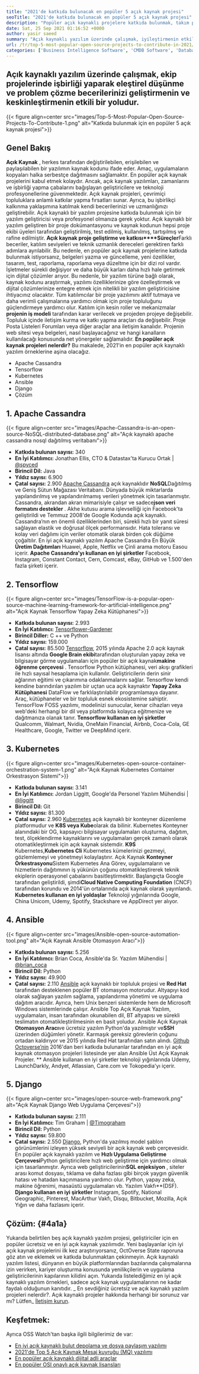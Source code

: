 ```yaml
---
title: "2021'de katkıda bulunacak en popüler 5 açık kaynak projesi" 
seoTitle: "2021'de katkıda bulunacak en popüler 5 açık kaynak projesi" 
description: "Popüler açık kaynaklı projelere katkıda bulunmak, takım projelerinde işbirliği yaparak problem çözme becerilerinizi geliştirmenin etkili bir yoludur." 
date: Sat, 25 Sep 2021 01:16:52 +0000
author: yasir saeed
summary: "Açık kaynaklı yazılım üzerinde çalışmak, iyileştirmenin etkili bir yoludur & amp; Takım projelerinde işbirliği yaparak eleştirel düşünme ve problem çözme becerilerinizi keskinleştirin." 
url: /tr/top-5-most-popular-open-source-projects-to-contribute-in-2021/
categories: ['Business Intelligence Software', 'CMDB Software', 'Database Management Software', 'Deployment Tools', 'Learning Management System', 'Rapid Application Development', 'Software Development']
---
```


## Açık kaynaklı yazılım üzerinde çalışmak, ekip projelerinde işbirliği yaparak eleştirel düşünme ve problem çözme becerilerinizi geliştirmenin ve keskinleştirmenin etkili bir yoludur.

{{< figure align=center src="images/Top-5-Most-Popular-Open-Source-Projects-To-Contribute-1.png" alt="Katkıda bulunmak için en popüler 5 açık kaynak projesi">}}


## **Genel Bakış** 
**Açık Kaynak** , herkes tarafından değiştirilebilen, erişilebilen ve paylaşılabilen bir yazılımın kaynak kodunu ifade eder. Amaç, uygulamaların kopyaları halka serbestçe dağıtmasını sağlamaktır. En popüler açık kaynak projelerini kabul etmek kolaydır. Ancak, açık kaynak yazılımları, zamanlarını ve işbirliği yapma çabalarını bağışlayan geliştiricilere ve teknoloji profesyonellerine güvenmektedir. Açık kaynak projeleri, çevrimiçi topluluklara anlamlı katkılar yapma fırsatları sunar. Ayrıca, bu işbirlikçi kalkınma yaklaşımına katılmak kendi becerilerinizi ve uzmanlığınızı geliştirebilir.
Açık kaynaklı bir yazılım projesine katkıda bulunmak için bir yazılım geliştiricisi veya profesyonel olmanıza gerek yoktur. Açık kaynaklı bir yazılım geliştiren bir proje dokümantasyonu ve kaynak kodunun hepsi proje ekibi üyeleri tarafından geliştirilmiş, test edilmiş, kullanılmış, tartışılmış ve rafine edilmiştir. **Açık kaynak proje geliştirme ve katkısı****Süreçler**Farklı beceriler, katılım seviyeleri ve teknik uzmanlık dereceleri gerektiren farklı adımlara ayrılabilir. Bu nedenle, en popüler açık kaynak projelerine katkıda bulunmak istiyorsanız, belgeleri yazma ve güncelleme, yeni özellikler, tasarım, test, raporlama, raporlama veya düzeltme için bir dizi rol vardır.
İşletmeler sürekli değişiyor ve daha büyük karları daha hızlı hale getirmek için dijital çözümler arıyor. Bu nedenle, bir yazılım türüne bağlı olarak, kaynak kodunu araştırmak, yazılımı özelliklerinize göre özelleştirmek ve dijital çözümlerinize entegre etmek için nitelikli bir yazılım geliştiricisine ihtiyacınız olacaktır. Tüm katılımcılar bir proje yazılımını aktif tutmaya ve daha verimli çalışmalarına yardımcı olmak için proje topluluğunu güçlendirmeye yardımcı olur. Katılım için kesin roller ve mekanizmalar **projenin iş modeli** tarafından karar verilecek ve projeden projeye değişebilir. Topluluk içinde iletişim kurma ve katkı yapma araçları da değişebilir. Proje Posta Listeleri Forumları veya diğer araçlar ana iletişim kanalıdır. Projenin web sitesi veya belgeleri, nasıl başlayacağınız ve hangi kanalların kullanılacağı konusunda net yönergeler sağlamalıdır.
**En popüler açık kaynak projeleri nelerdir?** Bu makalede, 2021'in en popüler açık kaynaklı yazılım örneklerine aşina olacağız.
  * Apache Cassandra
  * Tensorflow
  * Kubernetes
  * Ansible
  * Django
  * Çözüm

## 1. Apache Cassandra

{{< figure align=center src="images/Apache-Cassandra-is-an-open-source-NoSQL-distributed-database.png" alt="Açık kaynaklı apache cassandra nosql dağıtılmış veritabanı">}}

* **Katkıda bulunan sayısı:**  340
* **En İyi Katılımcı:**  Jonathan Ellis, CTO & Datastax'ta Kurucu Ortak | [@spyced][1]
* **Birincil Dil:**  Java
* **Yıldız sayısı:**  6.900
* **Çatal sayısı:**  2.900
[Apache Cassandra][2] açık kaynaklıdır **NoSQL**Dağıtılmış ve Geniş Sütun Mağazası Veritabanı. Dünyada büyük miktarlarda yapılandırılmış ve yapılandırılmamış verileri yönetmek için tasarlanmıştır. Cassandra, akrandan akran mimarisiyle çalışır ve sadece**json veri formatını destekler** . Akhe kutusu arama işlevselliği için Facebook'ta geliştirildi ve Temmuz 2008'de Google Kodunda açık kaynaklı.
Cassandra’nın en önemli özelliklerinden biri, sürekli hızlı bir yanıt süresi sağlayan elastik ve doğrusal ölçek performansıdır. Hata toleransı ve kolay veri dağılımı için veriler otomatik olarak birden çok düğüme çoğaltılır. En iyi açık kaynaklı yazılım Apache Cassandra En Büyük **Üretim Dağıtımları** Huawei, Apple, Netflix ve Çinli arama motoru Easou içerir.
**Apache Cassandra'yı kullanan en iyi şirketler** Facebook, Instagram, Constant Contact, Cern, Comcast, eBay, GitHub ve 1.500'den fazla şirketi içerir.

## 2. Tensorflow

{{< figure align=center src="images/TensorFlow-is-a-popular-open-source-machine-learning-framework-for-artificial-intelligence.png" alt="Açık Kaynak Tensorflow Yapay Zeka Kütüphanesi">}}

* **Katkıda bulunan sayısı:**  2.993
* **En İyi Katılımcı:** [Tensorflower-Gardener][3]
* **Birincil Diller:**  C ++ ve Python
* **Yıldız sayısı:**  159.000
* **Çatal sayısı:**  85.500
[Tensorflow][4], 2015 yılında Apache 2.0 açık kaynak lisansı altında **Google Brain ekibi**tarafından oluşturulan yapay zeka ve bilgisayar görme uygulamaları için popüler bir açık kaynak**makine öğrenme çerçevesi** . Tensorflow Python kütüphanesi, veri akışı grafikleri ile hızlı sayısal hesaplama için kullanılır. Geliştiricilerin derin sinir ağlarının eğitimi ve çıkarımına odaklanmalarını sağlar.
Tensorflow kendi kendine barındırılan yazılım bir uçtan uca açık kaynaktır **Yapay Zeka Kütüphanesi** DataFlow ve farklılaştırılabilir programlamaya dayanır. Araç, kütüphaneler ve bir topluluk esnek ekosistemine sahiptir. TensorFlow FOSS yazılımı, modelinizi sunucular, kenar cihazları veya web'deki herhangi bir dil veya platformda kolayca eğitmenize ve dağıtmanıza olanak tanır.
**Tensorflow kullanan en iyi şirketler** Qualcomm, Walmart, Nvidia, OneMain Financial, Airbnb, Coca-Cola, GE Healthcare, Google, Twitter ve DeepMind içerir.

## 3. Kubernetes

{{< figure align=center src="images/Kubernetes-open-source-container-orchestration-system-1.png" alt="Açık Kaynak Kubernetes Container Orkestrasyon Sistemi">}}

* **Katkıda bulunan sayısı:**  3.141
* **En İyi Katılımcı:**  Jordan Liggitt, Google'da Personel Yazılım Mühendisi | [@liggitt][5]
* **Birincil Dil:**  Git
* **Yıldız sayısı:**  81.300
* **Çatal sayısı:**  2.960
[Kubernetes][6] açık kaynaklı bir konteyner düzenleme platformudur ve **K8S veya Kube**olarak da bilinir. Kubernetes Konteyner alanındaki bir OG, kapsayıcı bilgisayar uygulamaları oluşturma, dağıtım, test, ölçeklendirme kaynaklarını ve uygulamaları gerçek zamanlı olarak otomatikleştirmek için açık kaynak sistemdir. **K9S** Kubernetes,**Kubernetes Cli** Kubernetes kümelerinizi gezmeyi, gözlemlemeyi ve yönetmeyi kolaylaştırır.
Açık Kaynak **Konteyner Orkestrasyonu**Sistem Kubernetes Ana Görev, uygulamaların ve hizmetlerin dağıtımının iş yükünün çoğunu otomatikleştirerek teknik ekiplerin operasyonel çabalarını basitleştirmektir. Başlangıçta Google tarafından geliştirildi, şimdi**Cloud Native Computing Foundation** (CNCF) tarafından korundu ve 2014'ün ortalarında açık kaynak olarak yayınlandı.
**Kubernetes kullanan en iyi yoldaşlar** Teknoloji yığınlarında Google, China Unicom, Udemy, Spotify, Stackshare ve AppDirect yer alıyor.

## 4. Ansible

{{< figure align=center src="images/Ansible-open-source-automation-tool.png" alt="Açık Kaynak Ansible Otomasyon Aracı">}}

* **Katkıda bulunan sayısı:**  5.256
* **En İyi Katılımcı:**  Brian Coca, Ansible'da Sr. Yazılım Mühendisi | [@brian_coca][7]
* **Birincil Dil:**  Python
* **Yıldız sayısı:**  49.900
* **Çatal sayısı:**  2.110
[Ansible][8] açık kaynaklı bir topluluk projesi ve **Red Hat** tarafından desteklenen popüler BT otomasyon motorudur. Altyapıyı kod olarak sağlayan yazılım sağlama, yapılandırma yönetimi ve uygulama dağıtım aracıdır. Ayrıca, hem Unix benzeri sistemlerde hem de Microsoft Windows sistemlerinde çalışır. Ansible Top Açık Kaynak Yazılım, uygulamaları, insan tarafından okunabilen dil, BT altyapısı ve sürekli teslimatın otomatikleştirilmesinin en basit yoludur.
Ansible Açık Kaynak **Otomasyon Aracı**ve ücretsiz yazılım Python'da yazılmıştır ve**SSH** üzerinden düğümleri yönetir. Karmaşık gereksiz görevlerin çoğunu ortadan kaldırıyor ve 2015 yılında Red Hat tarafından satın alındı. [Github Octoverse’nin][9] 2016'dan beri katkıda bulunanlar tarafından en iyi açık kaynak otomasyon projeleri listesinde yer alan Ansible Üst Açık Kaynak Projeler.
** Ansible kullanan en iyi şirketler teknoloji yığınlarında Udemy, LaunchDarkly, Andyet, Atlassian, Care.com ve Tokopedia'yı içerir.

## 5. Django

{{< figure align=center src="images/open-source-web-framework.png" alt="Açık Kaynak Django Web Uygulama Çerçevesi">}}

* **Katkıda bulunan sayısı:**  2.111
* **En İyi Katılımcı:**  Tim Graham | [@Timograham][10]
* **Birincil Dil:**  Python
* **Yıldız sayısı:**  59.800
* **Çatal sayısı:**  2.550
[Django][11], Python'da yazılmış model şablon görünümlerini izleyen yüksek seviyeli bir açık kaynak web çerçevesidir. En popüler açık kaynaklı yazılım ve **Hızlı Uygulama Geliştirme Çerçevesi**Python geliştiricilere hızlı web geliştirme için yardımcı olmak için tasarlanmıştır. Ayrıca web geliştiricilerinin**SQL enjeksiyon** , siteler arası komut dosyası, tıklama ve daha fazlası gibi birçok yaygın güvenlik hatası ve hatadan kaçınmasına yardımcı olur.
Python, yapay zeka, makine öğrenimi, masaüstü uygulamaları vb. Yazılım Vakfı**(DSF).
**Django kullanan en iyi şirketler** Instagram, Spotify, National Geographic, Pinterest, MacArthur Vakfı, Disqu, Bitbucket, Mozilla, Açık Yığın ve daha fazlasını içerir.

## **Çözüm:**  {#4a1a}

Yukarıda belirtilen beş açık kaynaklı yazılım projesi, geliştiriciler için en popüler ücretsiz ve en iyi açık kaynak yazılımıdır. Yeni başlayanlar için iyi açık kaynak projelerini ilk kez araştırıyorsanız, OctOverse State raporuna göz atın ve eklemek ve katkıda bulunmaktan çekinmeyin. Açık kaynaklı yazılım listesi, dünyanın en büyük platformlarından bazılarında çalışmalarına izin verirken, kariyer oluşturma konusunda yenilikçilerin ve uygulama geliştiricilerinin kapılarının kilidini açın. Yukarıda listelediğimiz en iyi açık kaynaklı yazılım örnekleri, sadece açık kaynak uygulamalarının ne kadar faydalı olduğunun kanıtıdır.
_ En sevdiğiniz ücretsiz ve açık kaynaklı yazılım projeleri nelerdir?. Açık kaynaklı projeler hakkında herhangi bir sorunuz var mı? Lütfen_ [İletişim kurun][12].

## Keşfetmek:
Ayrıca OSS Watch'tan başka ilgili bilgilerimiz de var:
  * [En iyi açık kaynaklı bulut depolama ve dosya paylaşım yazılımı][13]
  * [2021'de Top 5 Açık Kaynak Mesaj kuyruğu (MQ) yazılımı][14]
  * [En popüler açık kaynaklı dijital adli araçlar][15]
  * [En popüler OSI onaylı açık kaynak lisansları][16]



[1]: https://twitter.com/spyced?lang=en
[2]: https://cassandra.apache.org/
[3]: https://github.com/tensorflower-gardener
[4]: https://www.tensorflow.org/
[5]: https://twitter.com/liggitt?lang=en
[6]: https://kubernetes.io/
[7]: https://twitter.com/brian_coca?lang=en
[8]: https://www.ansible.com/
[9]: https://octoverse.github.com/#top-and-trending-projects
[10]: https://twitter.com/timograham?lang=en
[11]: https://www.djangoproject.com/
[12]: mailto:yasir.saeed@aspose.com
[13]: https://products.containerize.com/backup-and-sync/
[14]: https://blog.containerize.com/message-queue-software/top-5-open-source-message-queue-software-in-2021/
[15]: https://blog.containerize.com/digital-forensic-tools/top-5-open-source-digital-forensic-tools-in-2021/
[16]: https://blog.containerize.com/licenses-standards/top-5-most-popular-osi-approved-open-source-licenses-of-2021/
